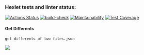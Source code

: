 ### Hexlet tests and linter status:
[![Actions Status](https://github.com/rizhik356/frontend-project-46/workflows/hexlet-check/badge.svg)](https://github.com/rizhik356/frontend-project-46/actions)
[![build-check](https://github.com/rizhik356/frontend-project-46/actions/workflows/build-check.yml/badge.svg)](https://github.com/rizhik356/frontend-project-46/actions/workflows/build-check.yml)
[![Maintainability](https://api.codeclimate.com/v1/badges/ce2983a489336d5b529d/maintainability)](https://codeclimate.com/github/rizhik356/frontend-project-46/maintainability)
[![Test Coverage](https://api.codeclimate.com/v1/badges/ce2983a489336d5b529d/test_coverage)](https://codeclimate.com/github/rizhik356/frontend-project-46/test_coverage)

#### Get Differents

```bash
get differents of two files.json
```


<a href="https://asciinema.org/a/YOkp2MNexM47KmtFfUpbhliMi" target="_blank"><img src="https://asciinema.org/a/YOkp2MNexM47KmtFfUpbhliMi.svg" /></a>
